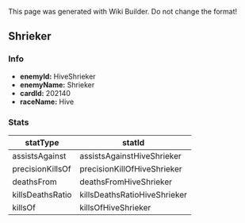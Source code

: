 <span class="wiki-builder">This page was generated with Wiki Builder. Do not change the format!</span>

## Shrieker
### Info
* **enemyId:** HiveShrieker
* **enemyName:** Shrieker
* **cardId:** 202140
* **raceName:** Hive

### Stats
statType | statId
-------- | ------
assistsAgainst | assistsAgainstHiveShrieker
precisionKillsOf | precisionKillOfHiveShrieker
deathsFrom | deathsFromHiveShrieker
killsDeathsRatio | killsDeathsRatioHiveShrieker
killsOf | killsOfHiveShrieker

